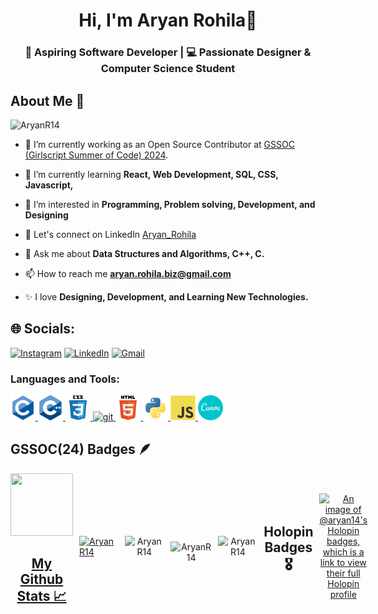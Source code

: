 <h1 align="center">Hi, I'm Aryan Rohila👋</h1>
<h3 align="center">🚀 Aspiring Software Developer | 💻 Passionate Designer & Computer Science Student</h3>

## About Me 📃

<p align="left"> <img src="https://komarev.com/ghpvc/?username=AryanR14&label=Profile%20views&color=0e75b6&style=flat" alt="AryanR14" /> </p>

- 🏢 I’m currently working as an Open Source Contributor at [GSSOC (Girlscript Summer of Code) 2024](https://gssoc.girlscript.tech/).

- 🌱 I’m currently learning **React, Web Development, SQL, CSS, Javascript,**

- 👀 I’m interested in **Programming, Problem solving, Development, and Designing**

- 🤝 Let's connect on LinkedIn [Aryan_Rohila](https://www.linkedin.com/in/aryan-rohila/)

- 💬 Ask me about **Data Structures and Algorithms, C++, C.**

- 📫 How to reach me **aryan.rohila.biz@gmail.com**

- ✨ I love **Designing, Development, and Learning New Technologies.**

## 🌐 Socials:
[![Instagram](https://img.shields.io/badge/Instagram-%23E4405F.svg?logo=Instagram&logoColor=white)](https://www.instagram.com/_.aryan14_/) 
[![LinkedIn](https://img.shields.io/badge/LinkedIn-%230077B5.svg?logo=linkedin&logoColor=white)](https://www.linkedin.com/in/aryan-rohila/)
[![Gmail](https://img.shields.io/badge/Gmail-%230077B5.svg?logo=Gmail&logoColor=white)](aryan.rohila.biz@gmail.com)

<h3 align="left">Languages and Tools:</h3>
<p align="left"> 
  <a href="https://www.cprogramming.com/" target="_blank" rel="noreferrer">
    <img src="https://raw.githubusercontent.com/devicons/devicon/master/icons/c/c-original.svg" alt="c" width="40" height="40"/>
  </a> 
  <a href="https://www.w3schools.com/cpp/" target="_blank" rel="noreferrer">
    <img src="https://raw.githubusercontent.com/devicons/devicon/master/icons/cplusplus/cplusplus-original.svg" alt="cplusplus" width="40" height="40"/>
  </a> 
  <a href="https://www.w3schools.com/css/" target="_blank" rel="noreferrer"> 
    <img src="https://raw.githubusercontent.com/devicons/devicon/master/icons/css3/css3-original-wordmark.svg" alt="css3" width="40" height="40"/>
  </a>
  <a href="https://git-scm.com/" target="_blank" rel="noreferrer">
    <img src="https://www.vectorlogo.zone/logos/git-scm/git-scm-icon.svg" alt="git" width="40" height="40"/>
  </a>
  <a href="https://www.w3.org/html/" target="_blank" rel="noreferrer">
    <img src="https://raw.githubusercontent.com/devicons/devicon/master/icons/html5/html5-original-wordmark.svg" alt="html5" width="40" height="40"/>
  </a>
  <a href="https://www.python.org" target="_blank" rel="noreferrer">
    <img src="https://raw.githubusercontent.com/devicons/devicon/master/icons/python/python-original.svg" alt="python" width="40" height="40"/>
  </a>  
  <a href="https://www.w3schools.com/js/" target="_blank" rel="noreferrer">
    <img src="https://raw.githubusercontent.com/devicons/devicon/master/icons/javascript/javascript-original.svg" alt="javascript" width="40" height="40"/>
  </a> 
  <a href="https://www.canva.com/" target="_blank" rel="noreferrer">
    <img src="https://raw.githubusercontent.com/devicons/devicon/master/icons/canva/canva-original.svg" alt="canva" width="40" height="40"/>
  </a> 
</p>

## GSSOC(24) Badges 🪶
<div style='display:flex; align-items:center; gap: 10px;' align='center'><a href="https://gssoc.girlscript.tech/leaderboard">
<img src="https://raw.githubusercontent.com/GSSoC24/Postman-Challenge/main/docs/assets/Postman%20White.png" width="100px" height="100px" />

## My Github Stats 📈

<p align="left"> <a href="https://github.com/ryo-ma/github-profile-trophy"><img src="https://github-profile-trophy.vercel.app/?username=AryanR14" alt="AryanR14" /></a> </p>

<p><img align="left" src="https://github-readme-stats.vercel.app/api/top-langs?username=AryanR14&show_icons=true&locale=en&layout=compact" alt="AryanR14" /></p>

<p>&nbsp;<img align="center" src="https://github-readme-stats.vercel.app/api?username=AryanR14&show_icons=true&locale=en" alt="AryanR14" /></p>

<p><img align="center" src="https://github-readme-streak-stats.herokuapp.com/?user=AryanR14&" alt="AryanR14" /></p>

## Holopin Badges 🎖️
[![An image of @aryan14's Holopin badges, which is a link to view their full Holopin profile](https://holopin.me/aryan14)](https://holopin.io/@aryan14)
<!---
AryanR14/AryanR14 is a ✨ special ✨ repository because its `README.md` (this file) appears on your GitHub profile.
You can click the Preview link to take a look at your changes.
--->
